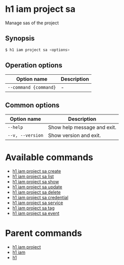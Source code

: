 
# h1 iam project sa

Manage sas of the project

## Synopsis

```bash
$ h1 iam project sa <options>
```

## Operation options

| Option name               | Description |
| ------------------------- | ----------- |
| ```--command {command}``` | -           |

## Common options

| Option name          | Description                 |
| -------------------- | --------------------------- |
| ```--help```         | Show help message and exit. |
| ```--v, --version``` | Show version and exit.      |

# Available commands

* [h1 iam project sa create](./create/README.md)
* [h1 iam project sa list](./list/README.md)
* [h1 iam project sa show](./show/README.md)
* [h1 iam project sa update](./update/README.md)
* [h1 iam project sa delete](./delete/README.md)
* [h1 iam project sa credential](./credential/README.md)
* [h1 iam project sa service](./service/README.md)
* [h1 iam project sa tag](./tag/README.md)
* [h1 iam project sa event](./event/README.md)

# Parent commands

* [h1 iam project](./../README.md)
* [h1 iam](./../../README.md)
* [h1](./../../../README.md)
